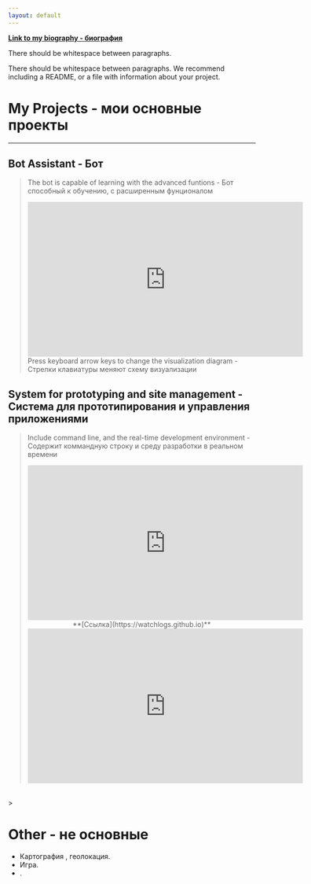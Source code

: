 ```yaml
---
layout: default
---
```


<!--Text can be **bold**, _italic_, or ~~strikethrough~~.-->

**[Link to my biography - биография](another-page)**

There should be whitespace between paragraphs.

There should be whitespace between paragraphs. We recommend including a README, or a file with information about your project.

# [](#header-1)My Projects - мои основные проекты

----

## [](#header-2)Bot Assistant - Бот

> The bot is capable of learning with the advanced funtions - Бот способный к обучению, с расширенным фунционалом
> <iframe width="560" height="315" src="https://appvk.github.io" frameborder="0" allowfullscreen></iframe>
> Press keyboard arrow keys to change the visualization diagram - Cтрелки клавиатуры меняют схему визуализации

## [](#header-2)System for prototyping and site management - Система для прототипирования и управления приложениями
> Include command line, and the real-time development environment - Содержит коммандную строку и среду разработки в реальном времени
> <iframe width="560" height="315" src="https://logz.000webhostapp.com/admin/editor/" frameborder="0" allowfullscreen></iframe>
> <center>**[Ссылка](https://watchlogs.github.io)**</center>
> <iframe width="560" height="315" src="https://logz.000webhostapp.com/admin/" frameborder="0" allowfullscreen></iframe>
> 
<br>
<!--<img style="max-width:560px;" src="https://cs540106.userapi.com/c637426/v637426534/4f9e8/spldUf9Dv4c.jpg"/>-->
>

# [](#header-1)Other - не основные
*   Картография , геолокация.
*   Игра.
*   .



